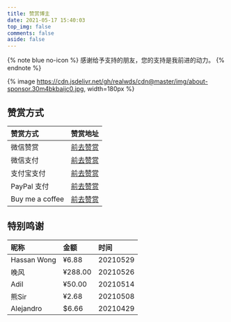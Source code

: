 ```yaml
---
title: 赞赏博主
date: 2021-05-17 15:40:03
top_img: false
comments: false
aside: false
---
```


{% note blue no-icon %}
感谢给予支持的朋友，您的支持是我前进的动力。
{% endnote %}

{% image https://cdn.jsdelivr.net/gh/realwds/cdn@master/img/about-sponsor.30m4bkbaijc0.jpg, width=180px %}

## 赞赏方式

| 赞赏方式 | 赞赏地址 |
| :---- | :----:  |
| 微信赞赏 | [前去赞赏](https://cdn.jsdelivr.net/gh/realwds/cdn@master/img/20210413174753.png)|
| 微信支付 | [前去赞赏](https://cdn.jsdelivr.net/gh/realwds/cdn@master/img/20210413174752.png) |
| 支付宝支付 | [前去赞赏](https://cdn.jsdelivr.net/gh/realwds/cdn@master/img/20210413174751.png) |
| PayPal 支付 | [前去赞赏](https://www.paypal.com/paypalme/wrongcode) |
| Buy me a coffee | [前去赞赏](https://www.buymeacoffee.com/realwds) |

## 特别鸣谢

| 昵称    |  金额  | 时间   |
| :----  | :--- | :---- |
| Hassan Wong | ¥6.88 | 20210529 |
| 晚风 | ¥288.00| 20210526 |
| Adil  | ¥50.00 | 20210514 |  
| 熊Sir | ¥2.68  | 20210508 |  
| Alejandro | $6.66  | 20210429 |  
